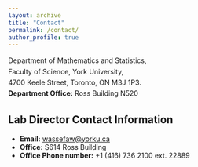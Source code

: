 ```yaml
---
layout: archive
title: "Contact"
permalink: /contact/
author_profile: true
---
```

<p style="line-height: 1.6;">
Department of Mathematics and Statistics,<br>
Faculty of Science, York University,<br>
4700 Keele Street, Toronto, ON M3J 1P3.<br>
<strong>Department Office:</strong> Ross Building N520
</p>

## Lab Director Contact Information

<ul>
  <li><strong>Email:</strong> <a href="mailto:wassefaw@yorku.ca">wassefaw@yorku.ca</a></li>
  <li><strong>Office:</strong> S614 Ross Building</li>
  <li><strong>Office Phone number:</strong> +1 (416) 736 2100 ext. 22889</li>
</ul>
